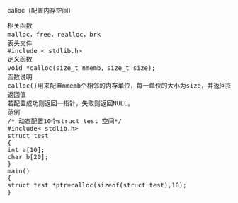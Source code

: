 calloc（配置内存空间）
<pre>相关函数
malloc，free，realloc，brk
表头文件
#include < stdlib.h>
定义函数
void *calloc(size_t nmemb，size_t size);
函数说明
calloc()用来配置nmemb个相邻的内存单位，每一单位的大小为size，并返回指向第一个元素的指针。这和使用下列的方式效果相同:malloc(nmemb*size);不过，在利用calloc()配置内存时会将内存内容初始化为0。
返回值
若配置成功则返回一指针，失败则返回NULL。
范例
/* 动态配置10个struct test 空间*/
#include< stdlib.h>
struct test
{
int a[10];
char b[20];
}
main()
{
struct test *ptr=calloc(sizeof(struct test),10);
}</pre>